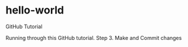 # hello-world
GitHub Tutorial

Running through this GitHub tutorial.
Step 3. Make and Commit changes 
